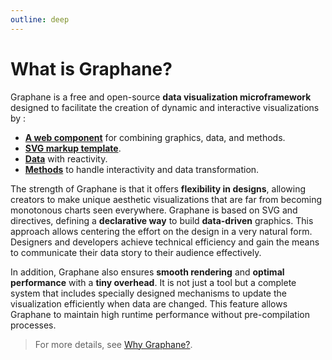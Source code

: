 ```yaml
---
outline: deep
---
```


# What is Graphane?

Graphane is a free and open-source **data visualization microframework** designed to facilitate the
creation of dynamic and interactive visualizations by :

- [**A web component**](./composer.md) for combining graphics, data, and methods.
- [**SVG markup template**](./template.md).
- [**Data**](./data.md) with reactivity.
- [**Methods**](./methods.md) to handle interactivity and data transformation.

The strength of Graphane is that it offers **flexibility in designs**, allowing creators to make
unique aesthetic visualizations that are far from becoming monotonous charts seen everywhere.
Graphane is based on SVG and directives, defining a **declarative way** to build **data-driven**
graphics. This approach allows centering the effort on the design in a very natural form. Designers
and developers achieve technical efficiency and gain the means to communicate their data story to
their audience effectively.

In addition, Graphane also ensures **smooth rendering** and **optimal performance** with a **tiny
overhead**. It is not just a tool but a complete system that includes specially designed mechanisms
to update the visualization efficiently when data are changed. This feature allows Graphane to
maintain high runtime performance without pre-compilation processes.


>  For more details, see [Why Graphane?](../in-depth/index.md).